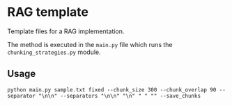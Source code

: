 # RAG template
Template files for a RAG implementation.

The method is executed in the `main.py` file which runs the `chunking_strategies.py` module.

## Usage

```
python main.py sample.txt fixed --chunk_size 300 --chunk_overlap 90 --separator "\n\n" --separators "\n\n" "\n" " " "" --save_chunks
```
